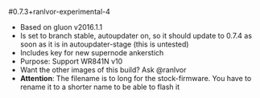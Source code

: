 #0.7.3+ranlvor-experimental-4

* Based on gluon v2016.1.1
* Is set to branch stable, autoupdater on, so it should update to 0.7.4 as soon as it is in autoupdater-stage (this is untested)
* Includes key for new supernode ankerstich
* Purpose: Support WR841N v10
* Want the other images of this build? Ask @ranlvor
* **Attention**: The filename is to long for the stock-firmware. You have to rename it to a shorter name to be able to flash it

